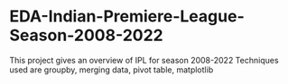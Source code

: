 # EDA-Indian-Premiere-League-Season-2008-2022
This project gives an overview of IPL for season 2008-2022
Techniques used are groupby, merging data, pivot table, matplotlib
